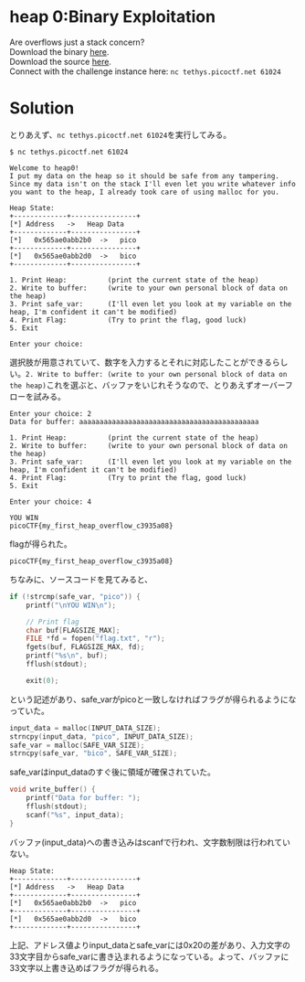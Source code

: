 # heap 0:Binary Exploitation
Are overflows just a stack concern?  
Download the binary [here](chall).  
Download the source [here](chall.c).  
Connect with the challenge instance here: `nc tethys.picoctf.net 61024`

# Solution
とりあえず、`nc tethys.picoctf.net 61024`を実行してみる。
```
$ nc tethys.picoctf.net 61024

Welcome to heap0!
I put my data on the heap so it should be safe from any tampering.
Since my data isn't on the stack I'll even let you write whatever info you want to the heap, I already took care of using malloc for you.

Heap State:
+-------------+----------------+
[*] Address   ->   Heap Data   
+-------------+----------------+
[*]   0x565ae0abb2b0  ->   pico
+-------------+----------------+
[*]   0x565ae0abb2d0  ->   bico
+-------------+----------------+

1. Print Heap:          (print the current state of the heap)
2. Write to buffer:     (write to your own personal block of data on the heap)
3. Print safe_var:      (I'll even let you look at my variable on the heap, I'm confident it can't be modified)
4. Print Flag:          (Try to print the flag, good luck)
5. Exit

Enter your choice:
```
選択肢が用意されていて、数字を入力するとそれに対応したことができるらしい。`2. Write to buffer: (write to your own personal block of data on the heap)`これを選ぶと、バッファをいじれそうなので、とりあえずオーバーフローを試みる。

```
Enter your choice: 2
Data for buffer: aaaaaaaaaaaaaaaaaaaaaaaaaaaaaaaaaaaaaaaaaaaa

1. Print Heap:          (print the current state of the heap)
2. Write to buffer:     (write to your own personal block of data on the heap)
3. Print safe_var:      (I'll even let you look at my variable on the heap, I'm confident it can't be modified)
4. Print Flag:          (Try to print the flag, good luck)
5. Exit

Enter your choice: 4

YOU WIN
picoCTF{my_first_heap_overflow_c3935a08}
```
flagが得られた。

`picoCTF{my_first_heap_overflow_c3935a08}`

ちなみに、ソースコードを見てみると、
```c
if (!strcmp(safe_var, "pico")) {
    printf("\nYOU WIN\n");

    // Print flag
    char buf[FLAGSIZE_MAX];
    FILE *fd = fopen("flag.txt", "r");
    fgets(buf, FLAGSIZE_MAX, fd);
    printf("%s\n", buf);
    fflush(stdout);

    exit(0);
```
という記述があり、safe_varがpicoと一致しなければフラグが得られるようになっていた。
```c
input_data = malloc(INPUT_DATA_SIZE);
strncpy(input_data, "pico", INPUT_DATA_SIZE);
safe_var = malloc(SAFE_VAR_SIZE);
strncpy(safe_var, "bico", SAFE_VAR_SIZE);
```
safe_varはinput_dataのすぐ後に領域が確保されていた。
```c
void write_buffer() {
    printf("Data for buffer: ");
    fflush(stdout);
    scanf("%s", input_data);
}
```
バッファ(input_data)への書き込みはscanfで行われ、文字数制限は行われていない。
```
Heap State:
+-------------+----------------+
[*] Address   ->   Heap Data   
+-------------+----------------+
[*]   0x565ae0abb2b0  ->   pico
+-------------+----------------+
[*]   0x565ae0abb2d0  ->   bico
+-------------+----------------+
```
上記、アドレス値よりinput_dataとsafe_varには0x20の差があり、入力文字の33文字目からsafe_varに書き込まれるようになっている。よって、バッファに33文字以上書き込めばフラグが得られる。
